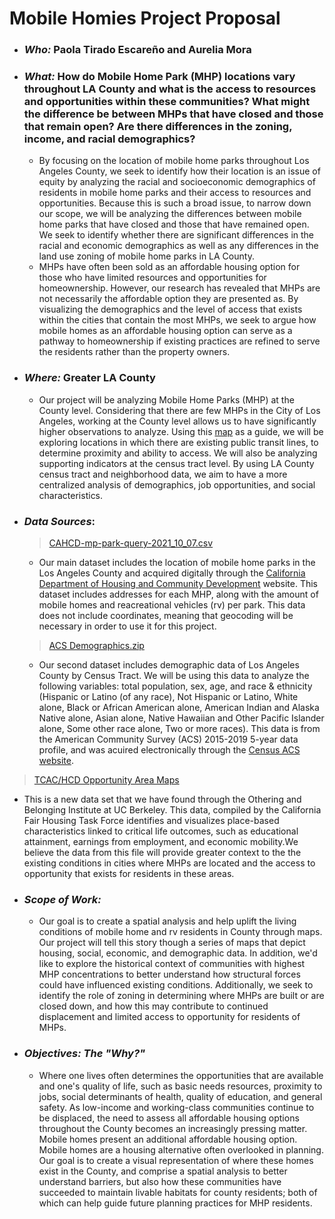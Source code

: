 # Mobile Homies Project Proposal 
- ### *Who:* Paola Tirado Escareño and Aurelia Mora
- ### *What:* How do Mobile Home Park (MHP) locations vary throughout LA County and what is the access to resources and opportunities within these communities? What might the difference be between MHPs that have closed and those that remain open? Are there differences in the zoning, income, and racial demographics?
  - By focusing on the location of mobile home parks throughout Los Angeles County, we seek to identify how their location is an issue of equity by analyzing the racial and socioeconomic demographics of residents in mobile home parks and their access to resources and opportunities. Because this is such a broad issue, to narrow down our scope, we will be analyzing the differences between mobile home parks that have closed and those that have remained open. We seek to identify whether there are significant differences in the racial and economic demographics as well as any differences in the land use zoning of mobile home parks in LA County. 
  - MHPs have often been sold as an affordable housing option for those who have limited resources and opportunities for homeownership. However, our research has revealed that MHPs are not necessarily the affordable option they are presented as. By visualizing the demographics and the level of access that exists within the cities that contain the most MHPs, we seek to argue how mobile homes as an affordable housing option can serve as a pathway to homeownership if existing practices are refined to serve the residents rather than the property owners. 
- ### *Where:* Greater LA County
  - Our project will be analyzing Mobile Home Parks (MHP) at the County level. Considering that there are few MHPs in the City of Los Angeles, working at the County level allows us to have significantly higher observations to analyze. Using this [map](https://images.app.goo.gl/TFHKFsHWULFbxzD26) as a guide, we will be exploring locations in which there are existing public transit lines, to determine proximity and ability to access. We will also be analyzing supporting indicators at the census tract level. By using LA County census tract and neighborhood data, we aim to have a more centralized analysis of demographics, job opportunities, and social characteristics. 
- ### *Data Sources*: 
  > [CAHCD-mp-park-query-2021_10_07.csv](https://github.com/aureliamc/up206a-project-mobile_homies/files/7309835/CAHCD-mp-park-query-2021_10_07.csv)
  * Our main dataset includes the location of mobile home parks in the Los Angeles County and acquired digitally through the [California Department of Housing and Community Development](https://casas.hcd.ca.gov/casas/cmirMp/onlineQuery) website. This dataset includes addresses for each MHP, along with the amount of mobile homes and reacreational vehicles (rv) per park. This data does not include coordinates, meaning that geocoding will be necessary in order to use it for this project.  
  >[ACS Demographics.zip](https://github.com/aureliamc/up206a-project-mobile_homies/files/7309857/ACS.Demographics.zip)
  * Our second dataset includes demographic data of Los Angeles County by Census Tract. We will be using this data to analyze the following variables: total population, sex, age, and race & ethnicity (Hispanic or Latino (of any race),  Not Hispanic or Latino, White alone, Black or African American alone, American Indian and Alaska Native alone, Asian alone, Native Hawaiian and Other Pacific Islander alone, Some other race alone, Two or more races). This data is from the American Community Survey (ACS) 2015-2019 5-year data profile, and was acuired electronically through the [Census ACS website](https://www.census.gov/acs/www/data/data-tables-and-tools/data-profiles/2019/). 
 
 >[TCAC/HCD Opportunity Area Maps](https://github.com/aureliamc/up206a-project-mobile_homies/blob/main/GroupAssignments/data/final_2021_public.shp.zip)
  * This is a new data set that we have found through the Othering and Belonging Institute at UC Berkeley. This data, compiled by the California Fair Housing Task Force identifies and visualizes place-based characteristics linked to critical life outcomes, such as educational attainment, earnings from employment, and economic
mobility.We believe the data from this file will provide greater context to the the existing conditions in cities where MHPs are located and the access to opportunity that exists for residents in these areas. 
- ### *Scope of Work:*
  - Our goal is to create a spatial analysis and help uplift the living conditions of mobile home and rv residents in County through maps. Our project will tell this story though a series of maps that depict housing, social, economic, and demographic data. In addition, we'd like to explore the historical context of communities with highest MHP concentrations to better understand how structural forces could have influenced existing conditions. Additionally, we seek to identify  the role of zoning in determining where MHPs are built or are closed down, and how this may contribute to continued displacement and limited access to opportunity for residents of MHPs. 
- ### *Objectives: The "Why?"*
  - Where one lives often determines the opportunities that are available and one's quality of life, such as basic needs resources, proximity to jobs, social determinants of health, quality of education, and general safety. As low-income and working-class communities continue to be displaced, the need to assess all affordable housing options throughout the County becomes an increasingly pressing matter. Mobile homes present an additional affordable housing option. Mobile homes are a housing alternative often overlooked in planning. Our goal is to create a visual representation of where these homes exist in the County, and comprise a spatial analysis to better understand barriers, but also how these communities have succeeded to maintain livable habitats for county residents; both of which can help guide future planning practices for MHP residents. 
